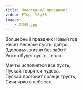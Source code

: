 ```yaml
---
title: Новогодний праздник!
video: FTwp_-Y8q38
images:
    - 2349.jpg
---
```


Волшебный праздник Новый год  
Несет веселье пусть, добро.  
Здоровья, жизни без забот!  
Уютно будет пусть, тепло.

<!--more-->
Мечты исполнятся все пусть,  
Пускай творятся чудеса.  
Пускай прогонит солнце грусть,  
Сияя ярко в небесах.
